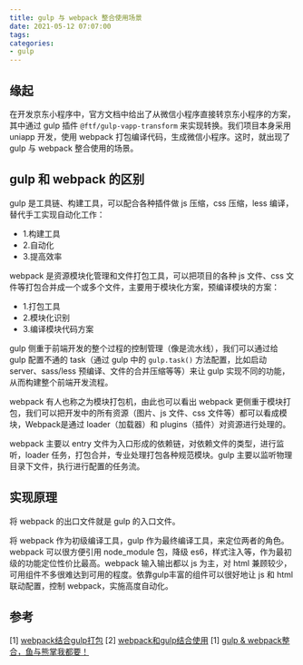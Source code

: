 ```yaml
---
title: gulp 与 webpack 整合使用场景
date: 2021-05-12 07:07:00
tags:
categories:
- gulp
---
```


## 缘起
在开发京东小程序中，官方文档中给出了从微信小程序直接转京东小程序的方案，其中通过 gulp 插件 `@ftf/gulp-vapp-transform` 来实现转换。我们项目本身采用 uniapp 开发，使用 webpack 打包编译代码，生成微信小程序。这时，就出现了 gulp 与 webpack 整合使用的场景。


## gulp 和 webpack 的区别
gulp 是工具链、构建工具，可以配合各种插件做 js 压缩，css 压缩，less 编译，替代手工实现自动化工作：
- 1.构建工具
- 2.自动化
- 3.提高效率

webpack 是资源模块化管理和文件打包工具，可以把项目的各种 js 文件、css 文件等打包合并成一个或多个文件，主要用于模块化方案，预编译模块的方案：
- 1.打包工具
- 2.模块化识别
- 3.编译模块代码方案

gulp 侧重于前端开发的整个过程的控制管理（像是流水线），我们可以通过给 gulp 配置不通的 task（通过 gulp 中的 `gulp.task()` 方法配置，比如启动 server、sass/less 预编译、文件的合并压缩等等）来让 gulp 实现不同的功能，从而构建整个前端开发流程。

webpack 有人也称之为模块打包机，由此也可以看出 webpack 更侧重于模块打包，我们可以把开发中的所有资源（图片、js 文件、css 文件等）都可以看成模块，Webpack是通过 loader（加载器）和 plugins（插件）对资源进行处理的。

webpack 主要以 entry 文件为入口形成的依赖链，对依赖文件的类型，进行监听，loader 任务，打包合并，专业处理打包各种规范模块。gulp 主要以监听物理目录下文件，执行进行配置的任务流。


## 实现原理
将 webpack 的出口文件就是 gulp 的入口文件。

将 webpack 作为初级编译工具，gulp 作为最终编译工具，来定位两者的角色。webpack 可以很方便引用 node_module 包，降级 es6，样式注入等，作为最初级的功能定位性价比最高。webpack 输入输出都以 js 为主，对 html 兼顾较少，可用组件不多很难达到可用的程度。依靠gulp丰富的组件可以很好地让 js 和 html 联动配置，控制 webpack，实施高度自动化。


## 参考
[1] [webpack结合gulp打包](https://www.cnblogs.com/xianyulaodi/p/5354583.html)
[2] [webpack和gulp结合使用](https://blog.csdn.net/YIDBoy/article/details/78742585)
[1] [gulp & webpack整合，鱼与熊掌我都要！](https://www.jianshu.com/p/9724c47b406c)